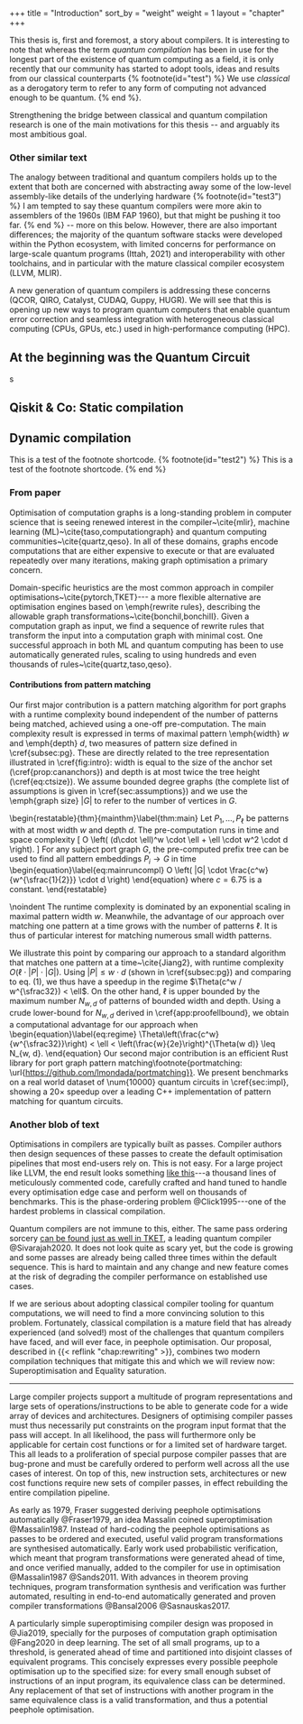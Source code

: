 +++
title = "Introduction"
sort_by = "weight"
weight = 1
layout = "chapter"
+++

This thesis is, first and foremost, a story about compilers.
It is interesting to note that whereas the term *quantum compilation* has been in use for the longest part
of the existence of quantum computing as a field,
it is only recently that our community has started to adopt tools, ideas and results from our classical counterparts
{% footnote(id="test") %}
We use *classical* as a derogatory term to refer to any form of computing not advanced enough to be quantum.
{% end %}.

Strengthening the bridge between classical and quantum compilation research is one of the main motivations for this thesis -- and arguably its most ambitious goal.

### Other similar text


The analogy between traditional and quantum compilers holds up to the extent that
both are concerned with abstracting away some of the low-level assembly-like details
of the underlying hardware
{% footnote(id="test3") %}
I am tempted to say these quantum compilers were more akin to assemblers of the 1960s (IBM FAP 1960),
but that might be pushing it too far.
{% end %}
 -- more on this below.
However, there are also important differences; the majority of the
quantum software stacks were developed within the Python ecosystem, with limited
concerns for performance on large-scale quantum programs (Ittah, 2021) and interoperability with other
toolchains, and in particular with the mature classical compiler ecosystem (LLVM, MLIR).

A new generation of quantum compilers is addressing these concerns (QCOR, QIRO, Catalyst, CUDAQ, Guppy, HUGR).
We will see that this is opening up new ways to program quantum computers
that enable quantum error correction and seamless integration
with heterogeneous classical computing (CPUs, GPUs, etc.) used in high-performance computing (HPC).

## At the beginning was the Quantum Circuit
s

## Qiskit & Co: Static compilation

## Dynamic compilation

This is a test of the footnote shortcode.
{% footnote(id="test2") %}
This is a test of the footnote shortcode.
{% end %}

### From paper
Optimisation of computation graphs is a long-standing problem in computer science
that is seeing renewed interest in the compiler~\cite{mlir},
machine learning (ML)~\cite{taso,computationgraph}
and quantum computing communities~\cite{quartz,qeso}.
In all of these domains, graphs encode computations that are either expensive to execute or that are
evaluated repeatedly over many iterations,
making graph optimisation a primary concern.

Domain-specific heuristics are the most common approach in compiler
optimisations~\cite{pytorch,TKET}---
a more flexible alternative are optimisation engines based on \emph{rewrite rules},
describing the allowable graph transformations~\cite{bonchiI,bonchiII}.
Given a computation graph as input,
we find a sequence of rewrite rules that transform the input
into a computation graph with minimal cost.
One successful approach in both ML and quantum computing has been to use automatically generated rules, scaling to using hundreds and even thousands of rules~\cite{quartz,taso,qeso}.

#### Contributions from pattern matching

Our first major contribution is a pattern matching algorithm for port graphs
with a runtime complexity bound independent of the number of patterns being matched, achieved
using a one-off pre-computation.
The main complexity result is expressed in terms of maximal pattern
\emph{width} $w$ and \emph{depth} $d$, two measures of pattern
size defined in \cref{subsec:pg}.
These are directly related to the tree representation illustrated in \cref{fig:intro}:
width is equal to the size of the anchor set (\cref{prop:cananchors})
and depth is at most twice the tree height (\cref{eq:ctsize}).
We assume bounded degree graphs (the complete list of assumptions is given in \cref{sec:assumptions})
and we use
the \emph{graph size} $|G|$ to refer to the number of vertices in $G$.

\begin{restatable}{thm}{mainthm}\label{thm:main}
    Let $P_1, \dots, P_\ell$ be patterns with at most width $w$
    and depth $d$.
    The pre-computation runs in time and space complexity
    \[
    O \left( (d\cdot \ell)^w \cdot \ell + \ell \cdot w^2 \cdot d \right).
    \]
    For any subject port graph $G$, the pre-computed prefix tree can be used
    to find all
    pattern embeddings $P_i \to G$ in time
    \begin{equation}\label{eq:mainruncompl}
    O \left( |G| \cdot \frac{c^w}{w^{\sfrac{1}{2}}} \cdot d \right)
    \end{equation}
    where $c = 6.75$ is a constant.
\end{restatable}

\noindent
The runtime complexity is dominated by an exponential scaling in maximal pattern width $w$.
Meanwhile, the advantage of our approach over matching one pattern at a time grows with the number of patterns $\ell$.
It is thus of particular interest for matching numerous small width patterns.

We illustrate this point by comparing our approach
to a standard algorithm that matches one pattern
at a time~\cite{Jiang2}, with
runtime complexity $O(\ell \cdot |P| \cdot |G|)$.
Using $|P| \leq w\cdot d$ (shown in \cref{subsec:pg}) and
comparing to eq. (1), we thus
have a speedup in the regime $\Theta(c^w / w^{\sfrac32}) < \ell$.
On the other hand, $\ell$ is upper bounded
by the maximum number $N_{w, d}$ of patterns of bounded width and depth.
Using a crude lower-bound for $N_{w,d}$ derived in \cref{app:proofellbound},
we obtain a computational advantage for our approach when
\begin{equation}\label{eq:regime}
    \Theta\left(\frac{c^w}{w^{\sfrac32}}\right) < \ell < \left(\frac{w}{2e}\right)^{\Theta(w d)} \leq N_{w, d}.
\end{equation}
Our second major contribution is an efficient Rust library for port graph pattern matching\footnote{portmatching: \url{https://github.com/lmondada/portmatching}}.
We present benchmarks on a real world dataset of \num{10000} quantum circuits in \cref{sec:impl}, showing
a 20$\times$ speedup over a leading C++ implementation of pattern matching for quantum circuits.

### Another blob of text
Optimisations in compilers are typically built as passes.
Compiler authors then design sequences of these passes to create the default
optimisation pipelines that most end-users rely on.
This is not easy.
For a large project like LLVM, the end result looks something
[like this](https://github.com/llvm-mirror/llvm/blob/2c4ca6832fa6b306ee6a7010bfb80a3f2596f824/lib/Transforms/IPO/PassManagerBuilder.cpp)---a thousand lines of meticulously commented code,
carefully crafted and hand tuned to handle every optimisation
edge case and perform well on thousands of benchmarks.
This is the phase-ordering problem @Click1995&#x200B;---one of the hardest problems in classical compilation.

Quantum compilers are not immune to this, either.
The same pass ordering sorcery [can be found just as well in TKET](https://github.com/CQCL/tket/blob/5f7af8d97d81c620071e8b639a694b3a7135e2f8/tket/src/Transformations/OptimisationPass.cpp#L43), a
leading quantum compiler @Sivarajah2020.
It does not look quite as scary yet, but the code is growing and some passes
are already being called three times within the default sequence.
This is hard to maintain and any change and new feature comes at the risk
of degrading the compiler performance on established use cases.

If we are serious about adopting classical compiler tooling for quantum computations,
we will need to find a more convincing solution to this problem.
Fortunately, classical compilation is a mature field that has already experienced
(and solved!) most of the challenges that quantum compilers have faced, and will ever face,
in peephole optimisation.
Our proposal, described in {{< reflink "chap:rewriting" >}}, combines two modern compilation techniques
that mitigate this and which we will review now: Superoptimisation and Equality saturation.

---

Large compiler projects support a multitude of program representations and
large sets of operations/instructions to be able to generate code for a wide
array of devices and architectures.
Designers of optimising compiler passes must thus necessarily put constraints
on the program input format that the pass will accept.
In all likelihood, the pass will furthermore only be applicable for certain
cost functions or for a limited set of hardware target.
This all leads to a proliferation of special purpose compiler passes that are
bug-prone and must be carefully ordered to perform well across all the use
cases of interest.
On top of this, new instruction sets, architectures or new cost functions
require new sets of compiler passes, in effect rebuilding the entire compilation
pipeline.

As early as 1979, Fraser suggested deriving peephole optimisations
automatically @Fraser1979,
an idea Massalin coined superoptimisation @Massalin1987.
Instead of hard-coding the peephole optimisations as passes to be ordered and
executed, useful valid program transformations are synthesised automatically.
Early work used probabilistic verification, which meant that program
transformations were generated ahead of time, and once verified manually,
added to the compiler for use in optimisation @Massalin1987 @Sands2011.
With advances in theorem proving techniques,
program transformation synthesis and verification was further automated,
resulting in end-to-end automatically generated and proven compiler
transformations @Bansal2006 @Sasnauskas2017.

A particularly simple superoptimising compiler design was proposed in @Jia2019,
specially for the purposes of computation graph optimisation @Fang2020
in deep learning.
The set of all small programs, up to a threshold, is generated ahead of time and
partitioned into disjoint classes of equivalent programs.
This concisely expresses every possible peephole optimisation up to the specified
size: for every small enough subset of instructions of an input program,
its equivalence class can be determined.
Any replacement of that set of instructions with another program in the same
equivalence class
is a valid transformation, and thus a potential peephole optimisation.
